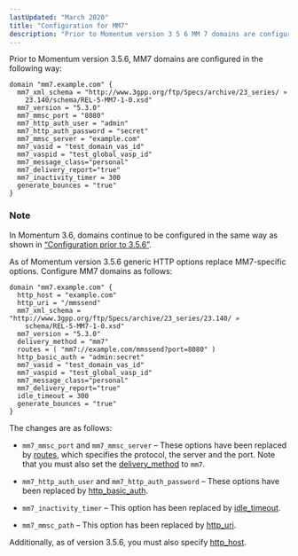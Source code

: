 ```yaml
---
lastUpdated: "March 2020"
title: "Configuration for MM7"
description: "Prior to Momentum version 3 5 6 MM 7 domains are configured in the following way Example 7 4 Configuration prior to 3 5 6 In Momentum 3 6 domains continue to be configured in the same way as shown in Example 7 4 Configuration prior to 3 5 6..."
---
```


<a name="idp1043712"></a> 

Prior to Momentum version 3.5.6, MM7 domains are configured in the following way:

<a name="mobility.mm7.config.domain.example1"></a> 


```
domain "mm7.example.com" { 
  mm7_xml_schema = "http://www.3gpp.org/ftp/Specs/archive/23_series/ »
    23.140/schema/REL-5-MM7-1-0.xsd" 
  mm7_version = "5.3.0" 
  mm7_mmsc_port = "8080" 
  mm7_http_auth_user = "admin" 
  mm7_http_auth_password = "secret" 
  mm7_mmsc_server = "example.com" 
  mm7_vasid = "test_domain_vas_id" 
  mm7_vaspid = "test_global_vasp_id" 
  mm7_message_class="personal" 
  mm7_delivery_report="true" 
  mm7_inactivity_timer = 300
  generate_bounces = "true" 
}
```

### Note

In Momentum 3.6, domains continue to be configured in the same way as shown in [“Configuration prior to 3.5.6”](/momentum/mobile/mobile-reference/mobility-mm-7-config#mobility.mm7.config.domain.example1).

As of Momentum version 3.5.6 generic HTTP options replace MM7-specific options. Configure MM7 domains as follows:

<a name="mobility.mm7.config.domain.example2"></a> 


```
domain "mm7.example.com" { 
  http_host = "example.com" 
  http_uri = "/mmssend" 
  mm7_xml_schema = "http://www.3gpp.org/ftp/Specs/archive/23_series/23.140/ »
    schema/REL-5-MM7-1-0.xsd" 
  mm7_version = "5.3.0" 
  delivery_method = "mm7"
  routes = ( "mm7://example.com/mmssend?port=8080" ) 
  http_basic_auth = "admin:secret" 
  mm7_vasid = "test_domain_vas_id" 
  mm7_vaspid = "test_global_vasp_id" 
  mm7_message_class="personal" 
  mm7_delivery_report="true"
  idle_timeout = 300
  generate_bounces = "true" 
}
```

The changes are as follows:

*   `mm7_mmsc_port` and `mm7_mmsc_server` – These options have been replaced by [routes](/momentum/3/3-reference/3-reference-conf-ref-routes), which specifies the protocol, the server and the port. Note that you must also set the [delivery_method](/momentum/3/3-reference/3-reference-conf-ref-delivery-method) to `mm7`.

*   `mm7_http_auth_user` and `mm7_http_auth_password` – These options have been replaced by [http_basic_auth](/momentum/3/3-reference/3-reference-conf-ref-http-basic-auth).

*   `mm7_inactivity_timer` – This option has been replaced by [idle_timeout](/momentum/3/3-reference/3-reference-conf-ref-idle-timeout).

*   `mm7_mmsc_path` – This option has been replaced by [http_uri](/momentum/3/3-reference/3-reference-conf-ref-http-uri).

Additionally, as of version 3.5.6, you must also specify [http_host](/momentum/3/3-reference/3-reference-conf-ref-http-host).
